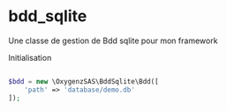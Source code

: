 # bdd_sqlite
Une classe de gestion de Bdd sqlite pour mon framework

Initialisation
```php

$bdd = new \OxygenzSAS\BddSqlite\Bdd([
    'path' => 'database/demo.db'
]);


```